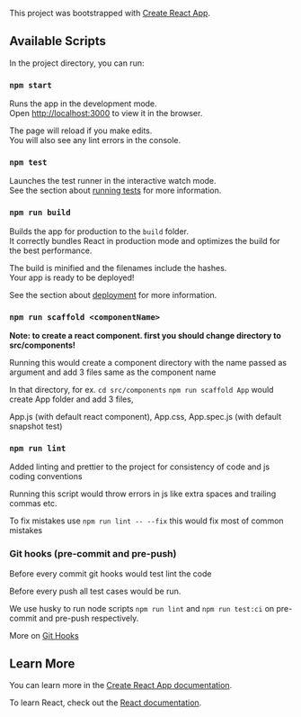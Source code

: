 This project was bootstrapped with [Create React App](https://github.com/facebook/create-react-app).

## Available Scripts

In the project directory, you can run:

### `npm start`

Runs the app in the development mode.<br>
Open [http://localhost:3000](http://localhost:3000) to view it in the browser.

The page will reload if you make edits.<br>
You will also see any lint errors in the console.

### `npm test`

Launches the test runner in the interactive watch mode.<br>
See the section about [running tests](https://facebook.github.io/create-react-app/docs/running-tests) for more information.

### `npm run build`

Builds the app for production to the `build` folder.<br>
It correctly bundles React in production mode and optimizes the build for the best performance.

The build is minified and the filenames include the hashes.<br>
Your app is ready to be deployed!

See the section about [deployment](https://facebook.github.io/create-react-app/docs/deployment) for more information.

### `npm run scaffold <componentName>`

**Note: to create a react component. first you should change directory to src/components!**

Running this would create a component directory with the name passed as argument and add 3 files same as the component name 

In that directory, for ex. 
`cd src/components`
`npm run scaffold App`
would create App folder and add 3 files, 

App.js (with default react component), App.css, App.spec.js (with default snapshot test)   

### `npm run lint`

Added linting and prettier to the project for consistency of code and js coding conventions

Running this script would throw errors in js like extra spaces and trailing commas etc.

To fix mistakes use `npm run lint -- --fix` this would fix most of common mistakes

### Git hooks (pre-commit and pre-push)

Before every commit git hooks would test lint the code

Before every push all test cases would be run. 

We use husky to run node scripts `npm run lint` and `npm run test:ci` on pre-commit and pre-push respectively. 

More on [Git Hooks](https://githooks.com/) 

## Learn More

You can learn more in the [Create React App documentation](https://facebook.github.io/create-react-app/docs/getting-started).

To learn React, check out the [React documentation](https://reactjs.org/).
